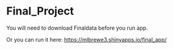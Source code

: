 # Final_Project
You will need to download Finaldata before you run app.

Or you can run it here:  https://mlbrewe3.shinyapps.io/final_app/
